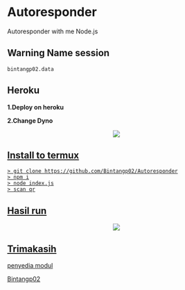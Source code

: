 # Autoresponder
Autoresponder with me Node.js

## Warning Name session
```
bintangp02.data
```

## Heroku

 **1.Deploy on heroku**
 
 **2.Change Dyno<br/>**

<p align="center">
  <a href="https://www.google.com/url?sa=t&source=web&rct=j&url=https://m.youtube.com/channel/UCraNp4tbaE3teFS0-TRpLFQ&ved=2ahUKEwiw756EkpfzAhXHZCsKHf4iCWkQjjh6BAgHEAE&usg=AOvVaw3pb5OOdaYW6_Y-MH81xIzN"><img src="https://a.top4top.io/p_20888ybra1.jpg" />
</p>

## Install to termux
 ```
 > git clone https://github.com/Bintangp02/Autoresponder
 > npm i
 > node index.js
 > scan qr
 ```
 
## Hasil run
 
 <p align="center">
  <a href="https://www.google.com/url?sa=t&source=web&rct=j&url=https://m.youtube.com/channel/UCraNp4tbaE3teFS0-TRpLFQ&ved=2ahUKEwiw756EkpfzAhXHZCsKHf4iCWkQjjh6BAgHEAE&usg=AOvVaw3pb5OOdaYW6_Y-MH81xIzN"><img src="https://user-images.githubusercontent.com/80300921/135072111-8de91f3c-0d1f-489b-88c1-00f55eb1110c.png" />
</p>
  
## Trimakasih
  
  [penyedia modul](https://github.com/open-wa/wa-automate-nodejs)
  
  [Bintangp02](https://github.com/Bintangp02)
